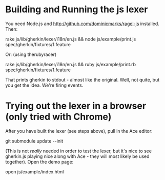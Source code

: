 Building and Running the js lexer
=================================

You need Node.js and http://github.com/dominicmarks/ragel-js installed. Then:

  rake js/lib/gherkin/lexer/i18n/en.js && node js/example/print.js spec/gherkin/fixtures/1.feature

Or: (using therubyracer)

  rake js/lib/gherkin/lexer/i18n/en.js && ruby js/example/print.rb spec/gherkin/fixtures/1.feature 

That prints gherkin to stdout - almost like the original. Well, not quite, but you get the idea. We're firing events.

Trying out the lexer in a browser (only tried with Chrome)
==========================================================

After you have built the lexer (see steps above), pull in the Ace editor:

  git submodule update --init

(This is not *really* needed in order to test the lexer, but it's nice to see gherkin.js playing
nice along with Ace - they will most likely be used together). Open the demo page:

  open js/example/index.html
